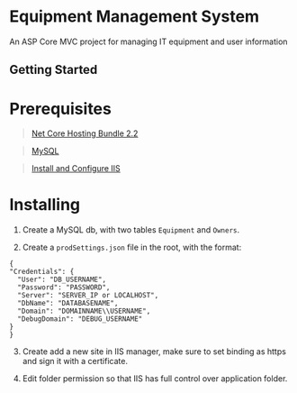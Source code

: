 # Equipment Management System

An ASP Core MVC project for managing IT equipment and user information

## Getting Started

# Prerequisites

> [Net Core Hosting Bundle 2.2](https://dotnet.microsoft.com/download/dotnet-core/2.2)

> [MySQL](https://dev.mysql.com/downloads/installer/)

> [Install and Configure IIS](https://docs.microsoft.com/en-us/aspnet/core/host-and-deploy/iis/?view=aspnetcore-3.0#iis-configuration)

# Installing

1. Create a MySQL db, with two tables `Equipment` and `Owners`.

2. Create a `prodSettings.json` file in the root, with the format:
  ```
  {
  "Credentials": {
    "User": "DB_USERNAME",
    "Password": "PASSWORD",
    "Server": "SERVER_IP or LOCALHOST",
    "DbName": "DATABASENAME",
    "Domain": "DOMAINNAME\\USERNAME",
    "DebugDomain": "DEBUG_USERNAME"
  }
}
  ```

 3. Create add a new site in IIS manager, make sure to set binding as https and sign it with a certificate.
 
 4. Edit folder permission so that IIS has full control over application folder.


